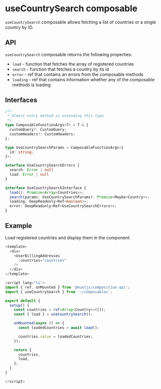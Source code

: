# useCountrySearch composable

`useCountrySearch` composable allows fetching a list of countries or a single country by ID.

## API
`useCountrySearch` composable returns the following properties:

- `load` - function that fetches the array of registered countries
- `search` - function that fetches a country by its id
- `error` - ref that contains an errors from the composable methods
- `loading` - ref that contains information whether any of the composable methods is loading

## Interfaces

```ts
/**
 * Almost every method is extending this type
 */
type ComposableFunctionArgs<T> = T & {
  customQuery?: CustomQuery;
  customHeaders?: CustomHeaders;
};

type UseCountrySearchParams = ComposableFunctionArgs<{
  id: string;
}>;

interface UseCountrySearchErrors {
  search: Error | null
  load: Error | null
}

interface UseCountrySearchInterface {
  load(): Promise<Array<Countries>>;
  search(params: UseCountrySearchParams): Promise<Maybe<Country>>;
  loading: DeepReadonly<Ref<boolean>>;
  error: DeepReadonly<Ref<UseCountrySearchErrors>>;
}
```
## Example

Load registered countries and display them in the component:

```ts
<template>
  <div>
    <UserBillingAddresses
      :countries="countries"
    />
  </div>
</template>

<script lang="ts">
import { ref, onMounted } from '@nuxtjs/composition-api';
import { useCountrySearch } from '~/composables';

export default {
  setup() {
    const countries = ref<Array<Country>>([]);
    const { load } = useCountrySearch();

    onMounted(async () => {
      const loadedCountries = await load();

      countries.value = loadedCountries;
    });

    return {
      countries,
      load,
    };
  }
}

</script>
```